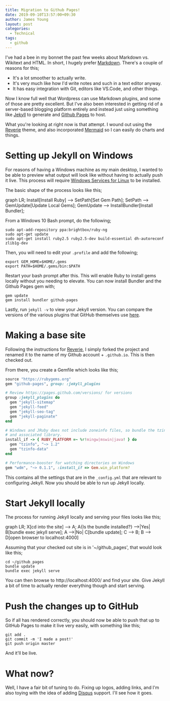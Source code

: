 ```yaml
---
title: Migration to Github Pages!
date: 2019-09-10T13:57:00+09:30
author: James Young
layout: post
categories:
  - Technical
tags:
  - github
---
```


I've had a bee in my bonnet the past few weeks about Markdown vs. Wikitext and HTML.  In short, I hugely prefer [Markdown](https://github.com/adam-p/markdown-here/wiki/Markdown-Cheatsheet).  There's a couple of reasons for this;

* It's a lot smoother to actually write.
* It's very much like how I'd write notes and such in a text editor anyway.
* It has easy integration with Git, editors like VS.Code, and other things.

Now I know full well that Wordpress can use Markdown plugins, and some of those are pretty excellent.  But I've also been interested in getting rid of a server-based blogging platform entirely and instead just using something like [Jekyll](https://jekyllrb.com/) to generate and [Github Pages](https://pages.github.com/) to host.

What you're looking at right now is that attempt.  I wound out using the [Reverie](https://jekyllthemes.io/theme/reverie) theme, and also incorporated [Mermaid](https://mermaidjs.github.io/#/) so I can easily do charts and things.

# Setting up Jekyll on Windows

For reasons of having a Windows machine as my main desktop, I wanted to be able to preview what output will look like without having to actually push it live.  This process will require [Windows Services for Linux](https://docs.microsoft.com/en-us/windows/wsl/install-win10) to be installed.

The basic shape of the process looks like this;

<div class="mermaid">
graph LR;
  Install[Install Ruby] --> SetPath[Set Gem Path];  
  SetPath --> GemUpdate[Update Local Gems];
  GemUpdate --> InstallBundler[Install Bundler];
</div>

From a Windows 10 Bash prompt, do the following;

    sudo apt-add-repository ppa:brightbox/ruby-ng
    sudo apt-get update
    sudo apt-get install ruby2.5 ruby2.5-dev build-essential dh-autoreconf zlib1g-dev

Then, you will need to edit your `.profile` and add the following;

    export GEM_HOME=$HOME/.gems
    export PATH=$HOME/.gems/bin:$PATH

Restart your bash prompt after this.  This will enable Ruby to install gems locally without you needing to elevate.  You can now install Bundler and the Github Pages gem with;

    gem update
    gem install bundler github-pages

Lastly, run `jekyll -v` to view your Jekyll version.  You can compare the versions of the various plugins that GitHub themselves use [here](https://pages.github.com/versions/).

# Making a base site

Following the instructions for [Reverie](https://github.com/amitmerchant1990/reverie), I simply forked the project and renamed it to the name of my Github account + `.github.io`.  This is then checked out.

From there, you create a Gemfile which looks like this;

```ruby
source "https://rubygems.org"
gem "github-pages", group: :jekyll_plugins

# Review https://pages.github.com/versions/ for versions
group :jekyll_plugins do
  gem "jekyll-sitemap"
  gem "jekyll-feed"
  gem "jekyll-seo-tag"
  gem "jekyll-paginate"
end

# Windows and JRuby does not include zoneinfo files, so bundle the tzinfo-data gem
# and associated library.
install_if -> { RUBY_PLATFORM =~ %r!mingw|mswin|java! } do
  gem "tzinfo", "~> 1.2"
  gem "tzinfo-data"
end

# Performance-booster for watching directories on Windows
gem "wdm", "~> 0.1.1", :install_if => Gem.win_platform?
```

This contains all the settings that are in the `_config.yml` that are relevant to configuring Jekyll.  Now you should be able to run up Jekyll locally.

# Start Jekyll locally

The process for running Jekyll locally and serving your files looks like this;

<div class="mermaid">
graph LR;
  X[cd into the site] --> A;
  A{Is the bundle installed?} -->|Yes| B[bundle exec jekyll serve];
  A -->|No| C[bundle update];
  C --> B;
  B --> D[open browser to localhost:4000]
</div>

Assuming that your checked out site is in '~/github_pages', that would look like this;

```
cd ~/github_pages
bundle update
bundle exec jekyll serve
```

You can then browse to http://localhost:4000/ and find your site.  Give Jekyll a bit of time to actually render everything though and start serving.

# Push the changes up to GitHub

So if all has rendered correctly, you should now be able to push that up to GitHub Pages to make it live very easily, with something like this;

```
git add .
git commit -m 'I made a post!'
git push origin master
```

And it'll be live.

# What now?

Well, I have a fair bit of tuning to do.  Fixing up logos, adding links, and I'm also toying with the idea of adding [Disqus](https://disqus.com/) support.  I'll see how it goes.
